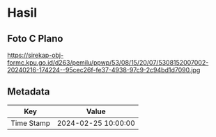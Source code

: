 # Hasil

## Foto C Plano

https://sirekap-obj-formc.kpu.go.id/d263/pemilu/ppwp/53/08/15/20/07/5308152007002-20240216-174224--95cec26f-fe37-4938-97c9-2c94bd1d7090.jpg


## Metadata

| Key        | Value               |
| ---------- | ------------------- |
| Time Stamp | 2024-02-25 10:00:00 |



